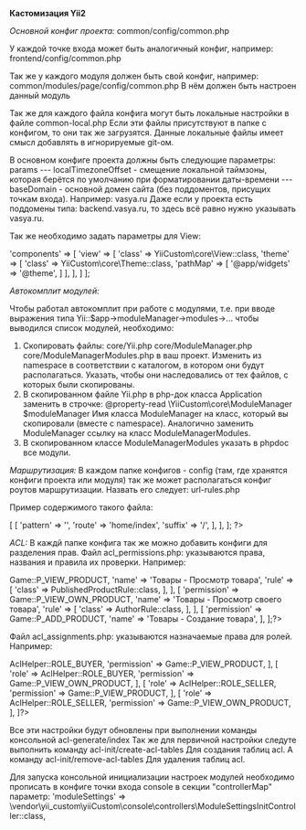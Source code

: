 **Кастомизация Yii2**

_Основной конфиг проекта:_
common/config/common.php

У каждой точке входа может быть аналогичный конфиг, например:
frontend/config/common.php

Так же у каждого модуля должен быть свой конфиг, например: 
common/modules/page/config/common.php
В нём должен быть настроен данный модуль

Так же для каждого файла конфига могут быть локальные настройки в файле common-local.php
Если эти файлы присутствуют в папке с конфигом, то они так же загрузятся. Данные локальные файлы имеет смысл добавлять в игнорируемые git-ом.

В основном конфиге проекта должны быть следующие параметры:
params
--- localTimezoneOffset - смещение локальной таймзоны, которая берётся по умолчанию при форматировании даты-времени
--- baseDomain          - основной домен сайта (без поддоментов, присущих точкам входа). Например: vasya.ru
                          Даже если у проекта есть поддомены типа: backend.vasya.ru, то здесь всё равно нужно указывать vasya.ru.
                          
Так же необходимо задать параметры для View:

'components' => [
    'view' => [
			'class' => YiiCustom\core\View::class,
			'theme' => [
				'class' => YiiCustom\core\Theme::class,
				'pathMap' => [
					'@app/widgets' => '@theme',
				]
			],
		],
	]
];

_Автокомплит модулей:_

Чтобы работал автокомплит при работе с модулями, т.е. при вводе выражения типа Yii::$app->moduleManager->modules->... чтобы выводился список модулей, необходимо:
 1. Скопировать файлы: 
    core/Yii.php
    core/ModuleManager.php
    core/ModuleManagerModules.php
    в ваш проект. Изменить из namespace в соответствии с каталогом, в котором они будут располагаться.
    Указать, чтобы они наследовались от тех файлов, с которых были скопированы.
 2. В скопированном файле Yii.php в php-док класса Application заменить в строчке:
    @property-read \YiiCustom\core\ModuleManager $moduleManager
    Имя класса ModuleManager на класс, который вы скопировали (вместе с namespace).
    Аналогично заменить ModuleManager ссылку на класс ModuleManagerModules.
 3. В скопированном классе ModuleManagerModules указать в phpdoc все модули.

_Маршрутизация:_
В каждом папке конфигов - config (там, где хранятся конфиги проекта или модуля) так же может располагаться конфиг роутов маршрутизации. Назвать его следует:
url-rules.php

Пример содержимого такого файла:
<?php
return [
    'backend' => [
        [
            'pattern' => '',
            'route'   => 'home/index',
            'suffix' => '/',
        ],
    ],
];
?>

_ACL:_
В каждй папке конфига так же можно добавить конфиги для разделения прав.
Файл acl_permissions.php: указываются права, названия и правила их проверки. Например:

<?php
return [
    [
        'permission' => Game::P_VIEW_PRODUCT,
        'name'       => 'Товары - Просмотр товара',
        'rule'       => [
            'class' => PublishedProductRule::class,
        ],
    ],
    [
        'permission' => Game::P_VIEW_OWN_PRODUCT,
        'name'       => 'Товары - Просмотр своего товара',
        'rule'       => [
            'class' => AuthorRule::class,
        ],
    ],
    [
        'permission' => Game::P_ADD_PRODUCT,
        'name'       => 'Товары - Создание товара',
    ],
];?>

Файл acl_assignments.php: указываются назначаемые права для ролей. Например:

<?php
return [
	[
		'role'       => AclHelper::ROLE_BUYER,
		'permission' => Game::P_VIEW_PRODUCT,
	],
	[
		'role'       => AclHelper::ROLE_BUYER,
		'permission' => Game::P_VIEW_OWN_PRODUCT,
	],
	[
		'role'       => AclHelper::ROLE_SELLER,
		'permission' => Game::P_VIEW_PRODUCT,
	],
	[
		'role'       => AclHelper::ROLE_SELLER,
		'permission' => Game::P_VIEW_OWN_PRODUCT,
	],
]?>

Все эти настройки будут обновлены при выполнении команды консольной acl-generate/index
Так же для первичной настройки следуте выполнить команду 
acl-init/create-acl-tables
Для создания таблиц acl. А команду
acl-init/remove-acl-tables
Для удаления таблиц acl.

Для запуска консольной инициализации настроек модулей необходимо прописать в конфиге точки входа console в секции "controllerMap" параметр:
'moduleSettings' => \vendor\yii_custom\yiiCustom\console\controllers\ModuleSettingsInitController::class,
